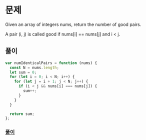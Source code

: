 # 문제

Given an array of integers nums, return the number of good pairs.

A pair (i, j) is called good if nums[i] == nums[j] and i < j.

## 풀이

```javascript
var numIdenticalPairs = function (nums) {
  const N = nums.length;
  let sum = 0;
  for (let i = 0; i < N; i++) {
    for (let j = i + 1; j < N; j++) {
      if (i < j && nums[i] === nums[j]) {
        sum++;
      }
    }
  }

  return sum;
};
```

### [풀이](https://leetcode.com/submissions/detail/643248150/)
